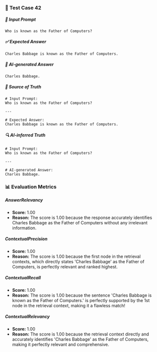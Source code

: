 ### 🧪 Test Case 42

##### 🧾 Input Prompt
```text
Who is known as the Father of Computers?
```
##### ✅ Expected Answer
```text
Charles Babbage is known as the Father of Computers.
```
##### 🤖 AI-generated Answer
```text
Charles Babbage.
```
##### 📘 Source of Truth
```text
# Input Prompt:
Who is known as the Father of Computers?

---

# Expected Answer:
Charles Babbage is known as the Father of Computers.
```
##### 🔍 AI-inferred Truth
```text
# Input Prompt:
Who is known as the Father of Computers?

---

# AI-generated Answer:
Charles Babbage.
```
### 📊 Evaluation Metrics

##### AnswerRelevancy
- **Score:** 1.00
- **Reason:** The score is 1.00 because the response accurately identifies Charles Babbage as the Father of Computers without any irrelevant information.

##### ContextualPrecision
- **Score:** 1.00
- **Reason:** The score is 1.00 because the first node in the retrieval contexts, which directly states 'Charles Babbage' as the Father of Computers, is perfectly relevant and ranked highest.

##### ContextualRecall
- **Score:** 1.00
- **Reason:** The score is 1.00 because the sentence 'Charles Babbage is known as the Father of Computers.' is perfectly supported by the 1st node in the retrieval context, making it a flawless match!

##### ContextualRelevancy
- **Score:** 1.00
- **Reason:** The score is 1.00 because the retrieval context directly and accurately identifies 'Charles Babbage' as the Father of Computers, making it perfectly relevant and comprehensive.

